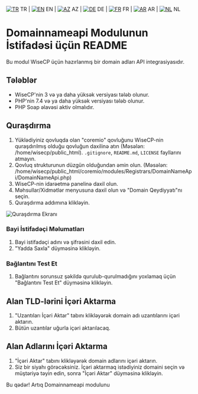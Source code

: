 [![TR](https://github.com/domainreseller/wisecp-dna/assets/118720541/3ae7f50e-2763-4bf9-8060-c3dd3e321ff9)](README.md)
TR | [![EN](https://github.com/domainreseller/wisecp-dna/assets/118720541/654290e2-e8a0-40f8-b816-59fe7ae94418)](README-EN.md)
EN | [![AZ](https://github.com/domainreseller/wisecp-dna/assets/118720541/c5b30741-8f16-4f89-901e-37d63e9376a7)](README-AZ.md)
AZ | [![DE](https://github.com/domainreseller/wisecp-dna/assets/118720541/c2416f16-08c2-433e-b22b-f8b72c979090)](README-DE.md)
DE | [![FR](https://github.com/domainreseller/wisecp-dna/assets/118720541/a5e20dc0-d47e-4ce7-bd97-6d4ba80ddc18)](README-FR.md)
FR | [![AR](https://github.com/domainreseller/wisecp-dna/assets/118720541/8e4b474b-2be3-4323-99ff-f2e90aa4142d)](README-AR.md)
AR | [![NL](https://github.com/domainreseller/wisecp-dna/assets/118720541/ed7fe0e5-3775-40f3-bd71-c974de88a50d)](README-NL.md)
NL 

# Domainnameapi Modulunun İstifadəsi üçün README

Bu modul WiseCP üçün hazırlanmış bir domain adları API integrasiyasıdır.

## Tələblər

- WiseCP'nin 3 və ya daha yüksək versiyası tələb olunur.
- PHP'nin 7.4 və ya daha yüksək versiyası tələb olunur.
- PHP Soap əlavəsi aktiv olmalıdır.

## Quraşdırma

1. Yüklədiyiniz qovluqda olan "coremio" qovluğunu WiseCP-nin quraşdırılmış olduğu qovluğun daxilinə atın (Məsələn: /home/wisecp/public_html). `.gitignore`, `README.md`, `LICENSE` fayllarını atmayın.
2. Qovluq strukturunun düzgün olduğundan əmin olun. (Məsələn: /home/wisecp/public_html/coremio/modules/Registrars/DomainNameApi/DomainNameApi.php)
3. WiseCP-nin idarəetmə panelinə daxil olun.
4. Məhsullar/Xidmətlər menyusuna daxil olun və "Domain Qeydiyyatı"nı seçin.
5. Quraşdırma addımına klikləyin.

![Quraşdırma Ekranı](https://github.com/domainreseller/wisecp-dna/assets/118720541/0cc8cca1-980e-4ae2-928a-28a809da87eb)

### Bayi İstifadəçi Məlumatları

1. Bayi istifadəçi adını və şifrəsini daxil edin.
2. "Yadda Saxla" düyməsinə klikləyin.

### Bağlantını Test Et

1. Bağlantını sorunsuz şəkildə qurulub-qurulmadığını yoxlamaq üçün "Bağlantını Test Et" düyməsinə klikləyin.

## Alan TLD-lərini İçəri Aktarma

1. "Uzantıları İçəri Aktar" tabını klikləyərək domain adı uzantılarını içəri aktarın.
2. Bütün uzantılar uğurla içəri aktarılacaq.

## Alan Adlarını İçəri Aktarma

1. "İçəri Aktar" tabını klikləyərək domain adlarını içəri aktarın.
2. Siz bir siyahı görəcəksiniz. İçəri aktarmaq istədiyiniz domaini seçin və müştəriyə təyin edin, sonra "İçəri Aktar" düyməsinə klikləyin.

Bu qədər! Artıq Domainnameapi modulunu
